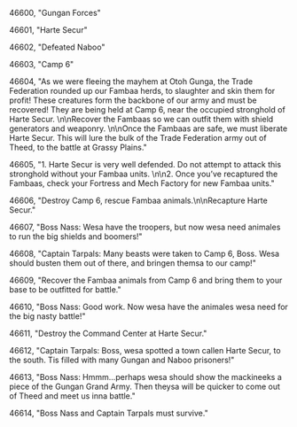 ﻿46600, "Gungan Forces"

46601, "Harte Secur"

46602, "Defeated Naboo"

46603, "Camp 6"

46604, "As we were fleeing the mayhem at Otoh Gunga, the Trade Federation rounded up our Fambaa herds, to slaughter and skin them for profit! These creatures form the backbone of our army and must be recovered! They are being held at Camp 6, near the occupied stronghold of Harte Secur. \n\nRecover the Fambaas so we can outfit them with shield generators and weaponry. \n\nOnce the Fambaas are safe, we must liberate Harte Secur. This will lure the bulk of the Trade Federation army out of Theed, to the battle at Grassy Plains."

46605, "1. Harte Secur is very well defended.  Do not attempt to attack this stronghold without your Fambaa units. \n\n2. Once you’ve recaptured the Fambaas, check your Fortress and Mech Factory for new Fambaa units."

46606, "Destroy Camp 6, rescue Fambaa animals.\n\nRecapture Harte Secur."

46607, "Boss Nass:  Wesa have the troopers, but now wesa need animales to run the big shields and boomers!"

46608, "Captain Tarpals:  Many beasts were taken to Camp 6, Boss. Wesa should busten them out of there, and bringen themsa to our camp!"

46609, "Recover the Fambaa animals from Camp 6 and bring them to your base to be outfitted for battle."

46610, "Boss Nass: Good work. Now wesa have the animales wesa need for the big nasty battle!"

46611, "Destroy the Command Center at Harte Secur."

46612, "Captain Tarpals:  Boss, wesa spotted a town callen Harte Secur, to the south. Tis filled with many Gungan and Naboo prisoners!"

46613, "Boss Nass:  Hmmm...perhaps wesa should show the mackineeks a piece of the Gungan Grand Army.  Then theysa will be quicker to come out of Theed and meet us inna battle."

46614, "Boss Nass and Captain Tarpals must survive."

